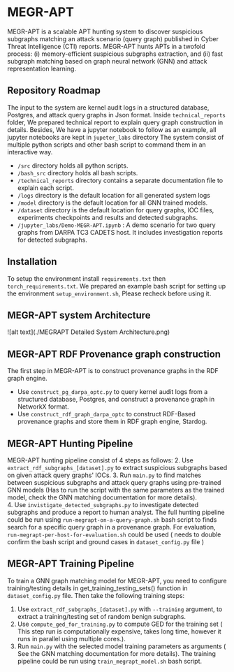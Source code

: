 # MEGR-APT
MEGR-APT is a scalable APT hunting system to discover suspicious subgraphs matching an attack scenario (query graph) published in Cyber Threat Intelligence (CTI) reports.
MEGR-APT hunts APTs in a twofold process: (i) memory-efficient suspicious subgraphs extraction, and (ii) fast subgraph matching based on graph neural network (GNN) and attack representation learning. 

## Repository Roadmap
The input to the system are kernel audit logs in a structured database, Postgres, and attack query graphs in Json format. Inside `technical_reports` folder, We prepared technical report to explain query graph construction in details. Besides, We have a jupyter notebook to follow as an example, all jupyter notebooks are kept in `jupeter_labs` directory
The system consist of multiple python scripts and other bash script to command them in an interactive way.
- `/src` directory holds all python scripts.
- `/bash_src` directory holds all bash scripts.
- `/technical_reports` directory contains a separate documentation file to explain each script.
- `/logs` directory is the default location for all generated system logs
- `/model` directory is the default location for all GNN trained models.
- `/dataset` directory is the default location for query graphs, IOC files, experiments checkpoints and results and detected subgraphs.      
- `/jupyter_labs/Demo-MEGR-APT.ipynb` : A demo scenario for two query graphs from DARPA TC3 CADETS host. It includes investigation reports for detected subgraphs.  

## Installation
To setup the environment install `requirements.txt` then `torch_requirements.txt`. We prepared an example bash script for setting up the environment `setup_environment.sh`, Please recheck before using it. 

## MEGR-APT system Architecture 
![alt text](./MEGRAPT Detailed System Architecture.png)

## MEGR-APT RDF Provenance graph construction
The first step in MEGR-APT is to construct provenance graphs in the RDF graph engine.  
- Use `construct_pg_darpa_optc.py` to query kernel audit logs from a structured database, Postgres, and construct a provenance graph in NetworkX format.
- Use `construct_rdf_graph_darpa_optc` to construct RDF-Based provenance graphs and store them in RDF graph engine, Stardog.

## MEGR-APT Hunting Pipeline
MEGR-APT hunting pipeline consist of 4 steps as follows: 
2. Use `extract_rdf_subgraphs_[dataset].py` to extract suspicious subgraphs based on given attack query graphs' IOCs. 
3. Run `main.py` to find matches between suspicious subgraphs and attack query graphs using pre-trained GNN models (Has to run the script with the same parameters as the trained model, check the GNN matching documentation for more details).  
4. Use `invistigate_detected_subgraphs.py` to investigate detected subgraphs and produce a report to human analyst. 
The full hunting pipeline could be run using `run-megrapt-on-a-query-graph.sh` bash script to finds search for a specific query graph in a provenance graph.
For evaluation, `run-megrapt-per-host-for-evaluation.sh` could be used ( needs to double confirm the bash script and ground cases in `dataset_config.py` file )  

## MEGR-APT Training Pipeline
To train a GNN graph matching model for MEGR-APT, you need to configure training/testing details in get_training_testing_sets() function in `dataset_config.py` file. Then take the following training steps:
1. Use `extract_rdf_subgraphs_[dataset].py` with `--training` argument, to extract a training/testing set of random benign subgraphs.
2. Use `compute_ged_for_training.py` to compute GED for the training set ( This step run is computationally expensive, takes long time, however it runs in parallel using multiple cores.).  
3. Run `main.py` with the selected model training parameters as arguments ( See the GNN matching documentation for more details). 
The training pipeline could be run using `train_megrapt_model.sh` bash script.